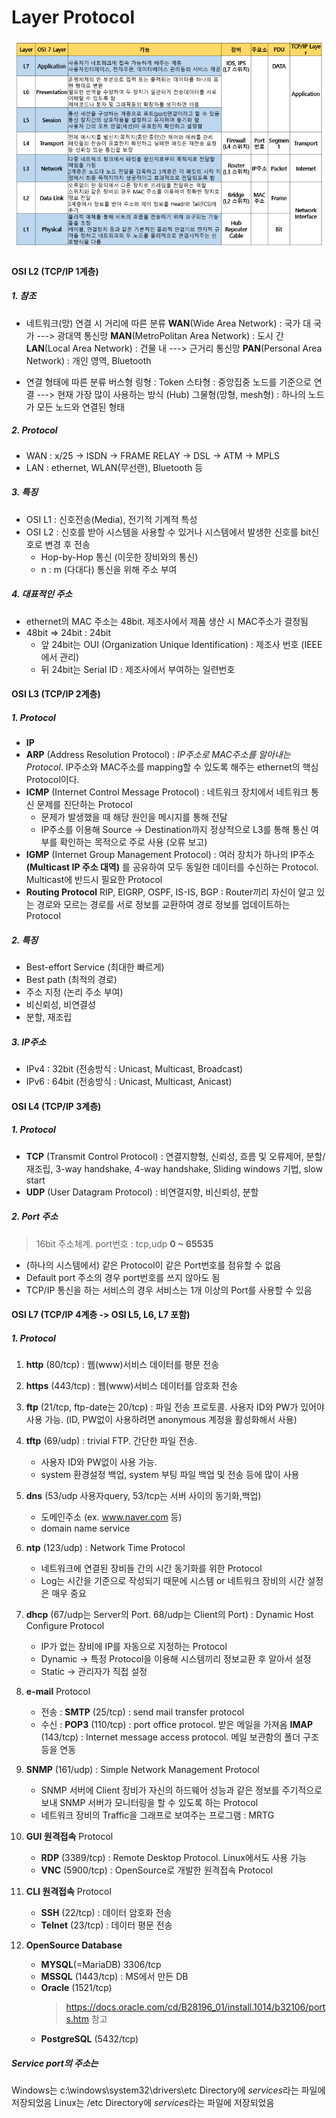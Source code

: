Layer Protocol
===

![](images/2023-05-25-12-39-51.png)

#### OSI L2 (TCP/IP 1계층)

##### 1. 참조
   * 네트워크(망) 연결 시 거리에 따른 분류
    **WAN**(Wide Area Network) : 국가 대 국가 ---> 광대역 통신망
    **MAN**(MetroPolitan Area Network) : 도시 간
    **LAN**(Local Area Network) : 건물 내 ---> 근거리 통신망
    **PAN**(Personal Area Network) : 개인 영역, Bluetooth

   * 연결 형태에 따른 분류
    버스형
    링형 : Token
    스타형 : 중앙집중 노드를 기준으로 연결 ---> 현재 가장 많이 사용하는 방식 (Hub)
    그물형(망형, mesh형) : 하나의 노드가 모든 노드와 연결된 형태

##### 2. Protocol
* WAN : x/25 -> ISDN -> FRAME RELAY -> DSL -> ATM -> MPLS
* LAN : ethernet, WLAN(무선랜), Bluetooth 등

##### 3. 특징
* OSI L1 : 신호전송(Media), 전기적 기계적 특성
* OSI L2 : 신호를 받아 시스템을 사용할 수 있거나 시스템에서 발생한 신호를 bit신호로 변경 후 전송
  * Hop-by-Hop 통신 (이웃한 장비와의 통신)
  * n : m (다대다) 통신을 위해 주소 부여

##### 4. 대표적인 주소
* ethernet의 MAC 주소는 48bit. 제조사에서 제품 생산 시 MAC주소가 결정됨
* 48bit => 24bit : 24bit
  * 앞 24bit는 OUI (Organization Unique Identification) : 제조사 번호 (IEEE에서 관리)
  * 뒤 24bit는 Serial ID : 제조사에서 부여하는 일련번호


#### OSI L3 (TCP/IP 2계층)

##### 1. Protocol
* **IP** 
* **ARP** (Address Resolution Protocol) : *IP주소로 MAC주소를 알아내는 Protocol*. IP주소와 MAC주소를 mapping할 수 있도록 해주는 ethernet의 핵심 Protocol이다.
* **ICMP** (Internet Control Message Protocol) : 네트워크 장치에서 네트워크 통신 문제를 진단하는 Protocol
  * 문제가 발생했을 때 해당 원인을 메시지를 통해 전달
  * IP주소를 이용해 Source -> Destination까지 정상적으로 L3를 통해 통신 여부를 확인하는 목적으로 주로 사용 (오류 보고)
* **IGMP** (Internet Group Management Protocol) : 여러 장치가 하나의 IP주소 **(Multicast IP 주소 대역)** 를 공유하여 모두 동일한 데이터를 수신하는 Protocol.   
  Multicast에 반드시 필요한 Protocol
* **Routing Protocol**
  RIP, EIGRP, OSPF, IS-IS, BGP
  : Router끼리 자신이 알고 있는 경로와 모르는 경로를 서로 정보를 교환하여 경로 정보를 업데이트하는 Protocol


##### 2. 특징
* Best-effort Service (최대한 빠르게)
* Best path (최적의 경로)
* 주소 지정 (논리 주소 부여)
* 비신뢰성, 비연결성
* 분할, 재조립

##### 3. IP주소
* IPv4 : 32bit (전송방식 : Unicast, Multicast, Broadcast)
* IPv6 : 64bit (전송방식 : Unicast, Multicast, Anicast)


#### OSI L4 (TCP/IP 3계층)

##### 1. Protocol
* **TCP** (Transmit Control Protocol) : 연결지향형, 신뢰성, 흐름 및 오류제어, 분할/재조립, 3-way handshake, 4-way handshake, Sliding windows 기법, slow start
* **UDP** (User Datagram Protocol) : 비연결지향, 비신뢰성, 분할

##### 2. Port 주소
> 16bit 주소체계. port번호 : tcp,udp **0 ~ 65535**
* (하나의 시스템에서) 같은 Protocol이 같은 Port번호를 점유할 수 없음
* Default port 주소의 경우 port번호를 쓰지 않아도 됨
* TCP/IP 통신을 하는 서비스의 경우 서비스는 1개 이상의 Port를 사용할 수 있음

#### OSI L7 (TCP/IP 4계층 -> OSI L5, L6, L7 포함)
##### 1. Protocol
1. **http** (80/tcp) : 웹(www)서비스 데이터를 평문 전송
2. **https** (443/tcp) : 웹(www)서비스 데이터를 암호화 전송
3. **ftp** (21/tcp, ftp-date는 20/tcp) : 파일 전송 프로토콜. 사용자 ID와 PW가 있어야 사용 가능.
    (ID, PW없이 사용하려면 anonymous 계정을 활성화해서 사용)
4. **tftp** (69/udp) : trivial FTP. 간단한 파일 전송.
   * 사용자 ID와 PW없이 사용 가능.
   * system 환경설정 백업, system 부팅 파일 백업 및 전송 등에 많이 사용
5. **dns** (53/udp 사용자query, 53/tcp는 서버 사이의 동기화,백업)
   * 도메인주소 (ex. www.naver.com 등)
   * domain name service
6. **ntp** (123/udp) : Network Time Protocol
   * 네트워크에 연결된 장비들 간의 시간 동기화를 위한 Protocol
   * Log는 시간을 기준으로 작성되기 때문에 시스템 or 네트워크 장비의 시간 설정은 매우 중요
7. **dhcp** (67/udp는 Server의 Port. 68/udp는 Client의 Port) : Dynamic Host Configure Protocol
   * IP가 없는 장비에 IP를 자동으로 지정하는 Protocol
   * Dynamic -> 특정 Protocol을 이용해 시스템끼리 정보교환 후 알아서 설정
   * Static -> 관리자가 직접 설정
8. **e-mail** Protocol
   * 전송 : **SMTP** (25/tcp) : send mail transfer protocol
   * 수신 : **POP3** (110/tcp) : port office protocol. 받은 메일을 가져옴
            **IMAP** (143/tcp) : Internet message access protocol. 메일 보관함의 폴더 구조 등을 연동
9. **SNMP** (161/udp) : Simple Network Management Protocol
    * SNMP 서버에 Client 장비가 자신의 하드웨어 성능과 같은 정보를 주기적으로 보내 SNMP 서버가 모니터링을 할 수 있도록 하는 Protocol
    * 네트워크 장비의 Traffic을 그래프로 보여주는 프로그램 : MRTG

10. **GUI 원격접속** Protocol
    * **RDP** (3389/tcp) : Remote Desktop Protocol. Linux에서도 사용 가능
    * **VNC** (5900/tcp) : OpenSource로 개발한 원격접속 Protocol

11. **CLI 원격접속** Protocol
    * **SSH** (22/tcp) : 데이터 암호화 전송
    * **Telnet** (23/tcp) : 데이터 평문 전송

12. **OpenSource Database**
    * **MYSQL**(=MariaDB) 3306/tcp
    * **MSSQL** (1443/tcp) : MS에서 만든 DB
    * **Oracle** (1521/tcp)
        > https://docs.oracle.com/cd/B28196_01/install.1014/b32106/ports.htm 참고
    * **PostgreSQL** (5432/tcp)


##### Service port의 주소는
Windows는 c:\windows\system32\drivers\etc Directory에 *services*라는 파일에 저장되었음
Linux는 /etc Directory에 *services*라는 파일에 저장되었음


